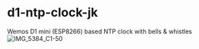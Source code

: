 # d1-ntp-clock-jk
Wemos D1 mini (ESP8266) based NTP clock with bells &amp; whistles
![IMG_5384_C1-50](https://user-images.githubusercontent.com/46611455/158916248-9b203fe4-1d0d-4066-a600-b14d15c93660.jpg)

